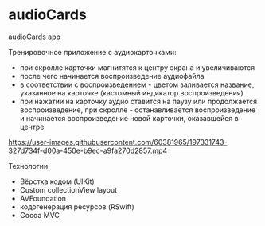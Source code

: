 # audioCards
audioCards app

Тренировочное приложение с аудиокарточками:
- при скролле карточки магнитятся к центру экрана и увеличиваются
- после чего начинается воспроизведение аудиофайла
- в соответствии с воспроизведением - цветом заливается название, указанное на карточке (кастомный индикатор воспроизведения)
- при нажатии на карточку аудио ставится на паузу или продолжается воспроизведение, при скролле - останавливается воспроизведение и начинается воспроизведение новой карточки, оказавшейся в центре


https://user-images.githubusercontent.com/60381965/197331743-327d734f-d00a-450e-b9ec-a9fa270d2857.mp4


Технологии:
- Вёрстка кодом (UIKit)
- Custom collectionView layout
- AVFoundation
- кодогенерация ресурсов (RSwift)
- Cocoa MVC
